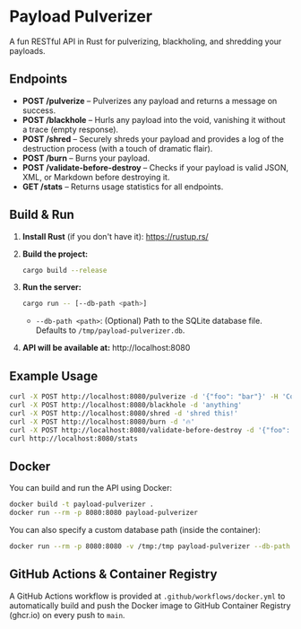 # Payload Pulverizer

A fun RESTful API in Rust for pulverizing, blackholing, and shredding your payloads.

## Endpoints

- **POST /pulverize** – Pulverizes any payload and returns a message on success.
- **POST /blackhole** – Hurls any payload into the void, vanishing it without a trace (empty response).
- **POST /shred** – Securely shreds your payload and provides a log of the destruction process (with a touch of dramatic flair).
- **POST /burn** – Burns your payload.
- **POST /validate-before-destroy** – Checks if your payload is valid JSON, XML, or Markdown before destroying it.
- **GET /stats** – Returns usage statistics for all endpoints.

## Build & Run

1. **Install Rust** (if you don't have it):
   https://rustup.rs/

2. **Build the project:**
   ```sh
   cargo build --release
   ```

3. **Run the server:**
   ```sh
   cargo run -- [--db-path <path>]
   ```
   - `--db-path <path>`: (Optional) Path to the SQLite database file. Defaults to `/tmp/payload-pulverizer.db`.

4. **API will be available at:**
   http://localhost:8080

## Example Usage

```sh
curl -X POST http://localhost:8080/pulverize -d '{"foo": "bar"}' -H 'Content-Type: application/json'
curl -X POST http://localhost:8080/blackhole -d 'anything'
curl -X POST http://localhost:8080/shred -d 'shred this!'
curl -X POST http://localhost:8080/burn -d '🔥'
curl -X POST http://localhost:8080/validate-before-destroy -d '{"foo": "bar"}'
curl http://localhost:8080/stats
```

## Docker

You can build and run the API using Docker:

```sh
docker build -t payload-pulverizer .
docker run --rm -p 8080:8080 payload-pulverizer
```

You can also specify a custom database path (inside the container):

```sh
docker run --rm -p 8080:8080 -v /tmp:/tmp payload-pulverizer --db-path /tmp/payload-pulverizer.db
```

## GitHub Actions & Container Registry

A GitHub Actions workflow is provided at `.github/workflows/docker.yml` to automatically build and push the Docker image to GitHub Container Registry (ghcr.io) on every push to `main`. 